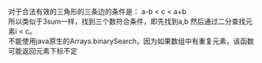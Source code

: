 对于合法有效的三角形的三条边的条件是： a-b < c < a+b  
所以类似于3sum一样，找到三个数符合条件，即先找到a,b 然后通过二分查找元素i < c。  
不能使用java原生的Arrays.binarySearch，因为如果数组中有重复元素，该函数可能返回元素下标不定  
